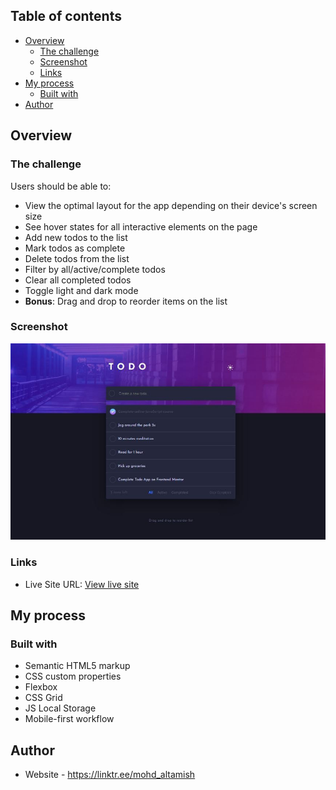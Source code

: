 ## Table of contents

- [Overview](#overview)
  - [The challenge](#the-challenge)
  - [Screenshot](#screenshot)
  - [Links](#links)
- [My process](#my-process)
  - [Built with](#built-with)
- [Author](#author)


## Overview

### The challenge

Users should be able to:

- View the optimal layout for the app depending on their device's screen size
- See hover states for all interactive elements on the page
- Add new todos to the list
- Mark todos as complete
- Delete todos from the list
- Filter by all/active/complete todos
- Clear all completed todos
- Toggle light and dark mode
- **Bonus**: Drag and drop to reorder items on the list

### Screenshot

![Screenshot](./design/screenshot.jpg)


### Links

- Live Site URL: [View live site]()

## My process

### Built with

- Semantic HTML5 markup
- CSS custom properties
- Flexbox
- CSS Grid
- JS Local Storage
- Mobile-first workflow


## Author

- Website - https://linktr.ee/mohd_altamish
